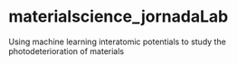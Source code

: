 # materialscience_jornadaLab
Using machine learning interatomic potentials to study the photodeterioration of materials
